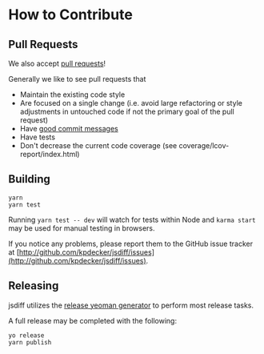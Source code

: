 # How to Contribute

## Pull Requests

We also accept [pull requests][pull-request]!

Generally we like to see pull requests that

- Maintain the existing code style
- Are focused on a single change (i.e. avoid large refactoring or style adjustments in untouched code if not the primary goal of the pull request)
- Have [good commit messages](http://tbaggery.com/2008/04/19/a-note-about-git-commit-messages.html)
- Have tests
- Don't decrease the current code coverage (see coverage/lcov-report/index.html)

## Building

```
yarn
yarn test
```

Running `yarn test -- dev` will watch for tests within Node and `karma start` may be used for manual testing in browsers.

If you notice any problems, please report them to the GitHub issue tracker at
[http://github.com/kpdecker/jsdiff/issues](http://github.com/kpdecker/jsdiff/issues).

## Releasing

jsdiff utilizes the [release yeoman generator][generator-release] to perform most release tasks.

A full release may be completed with the following:

```
yo release
yarn publish
```

[generator-release]: https://github.com/walmartlabs/generator-release
[pull-request]: https://github.com/kpdecker/jsdiff/pull/new/master
